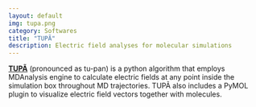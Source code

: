 ```yaml
---
layout: default
img: tupa.png
category: Softwares
title: "TUPÃ"
description: Electric field analyses for molecular simulations
---
```


[__TUPÃ__](https://github.com/mdpoleto/tupa) (pronounced as tu-pan) is a python algorithm that employs MDAnalysis engine to calculate electric fields at any point inside the simulation box throughout MD trajectories. TUPÃ also includes a PyMOL plugin to visualize electric field vectors together with molecules.
